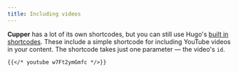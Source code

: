 ```yaml
---
title: Including videos
---
```


**Cupper** has a lot of its own shortcodes, but you can still use Hugo's [built in shortcodes](https://gohugo.io/extras/shortcodes#built-in-shortcodes). These include a simple shortcode for including YouTube videos in your content. The shortcode takes just one parameter — the video's `id`.

```go-html-template
{{</* youtube w7Ft2ymGmfc */>}}
```
